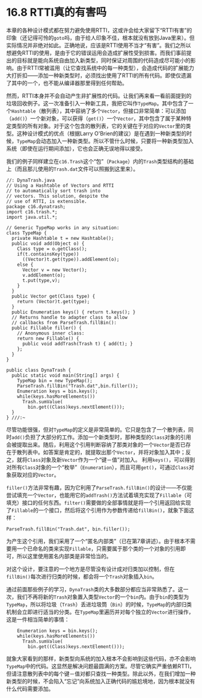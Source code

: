 # 16.8 RTTI真的有害吗


本章的各种设计模式都在努力避免使用RTTI，这或许会给大家留下“RTTI有害”的印象（还记得可怜的`goto`吗，由于给人印象不佳，根本就没有放到Java里来）。但实际情况并非绝对如此。正确地说，应该是RTTI使用不当才“有害”。我们之所以想避免RTTI的使用，是由于它的错误运用会造成扩展性受到损害。而我们事前提出的目标就是能向系统自由加入新类型，同时保证对周围的代码造成尽可能小的影响。由于RTTI常被滥用（让它查找系统中的每一种类型），会造成代码的扩展能力大打折扣——添加一种新类型时，必须找出使用了RTTI的所有代码。即使仅遗漏了其中的一个，也不能从编译器那里得到任何帮助。

然而，RTTI本身并不会自动产生非扩展性的代码。让我们再来看一看前面提到的垃圾回收例子。这一次准备引入一种新工具，我把它叫作`TypeMap`。其中包含了一个`Hashtable`（散列表），其中容纳了多个`Vector`，但接口非常简单：可以添加（`add()`）一个新对象，可以获得（`get()`）一个`Vector`，其中包含了属于某种特定类型的所有对象。对于这个包含的散列表，它的关键在于对应的`Vector`里的类型。这种设计模式的优点（根据Larry O'Brien的建议）是在遇到一种新类型的时候，`TypeMap`会动态加入一种新类型。所以不管什么时候，只要将一种新类型加入系统（即使在运行期间添加），它也会正确无误地得以接受。

我们的例子同样建立在`c16.Trash`这个“包”（`Package`）内的`Trash`类型结构的基础上（而且那儿使用的`Trash.dat`文件可以照搬到这里来）。

```
//: DynaTrash.java
// Using a Hashtable of Vectors and RTTI
// to automatically sort trash into
// vectors. This solution, despite the
// use of RTTI, is extensible.
package c16.dynatrash;
import c16.trash.*;
import java.util.*;

// Generic TypeMap works in any situation:
class TypeMap {
  private Hashtable t = new Hashtable();
  public void add(Object o) {
    Class type = o.getClass();
    if(t.containsKey(type))
      ((Vector)t.get(type)).addElement(o);
    else {
      Vector v = new Vector();
      v.addElement(o);
      t.put(type,v);
    }
  }
  public Vector get(Class type) {
    return (Vector)t.get(type);
  }
  public Enumeration keys() { return t.keys(); }
  // Returns handle to adapter class to allow
  // callbacks from ParseTrash.fillBin():
  public Fillable filler() {
    // Anonymous inner class:
    return new Fillable() {
      public void addTrash(Trash t) { add(t); }
    };
  }
}

public class DynaTrash {
  public static void main(String[] args) {
    TypeMap bin = new TypeMap();
    ParseTrash.fillBin("Trash.dat",bin.filler());
    Enumeration keys = bin.keys();
    while(keys.hasMoreElements())
      Trash.sumValue(
        bin.get((Class)keys.nextElement()));
  }
} ///:~
```

尽管功能很强，但对`TypeMap`的定义是非常简单的。它只是包含了一个散列表，同时`add()`负担了大部分的工作。添加一个新类型时，那种类型的`Class`对象的引用会被提取出来。随后，利用这个引用判断容纳了那类对象的一个`Vector`是否已存在于散列表中。如答案是肯定的，就提取出那个`Vector`，并将对象加入其中；反之，就将`Class`对象及新`Vector`作为一个“键－值”对加入。
利用`keys()`，可以得到对所有`Class`对象的一个“枚举”（`Enumeration`），而且可用`get()`，可通过`Class`对象获取对应的`Vector`。

`filler()`方法非常有趣，因为它利用了`ParseTrash.fillBin()`的设计——不仅能尝试填充一个`Vector`，也能用它的`addTrash()`方法试着填充实现了`Fillable`（可填充）接口的任何东西。`filter()`需要做的全部事情就是将一个引用返回给实现了`Fillable`的一个接口，然后将这个引用作为参数传递给`fillBin()`，就象下面这样：

```
ParseTrash.fillBin("Trash.dat", bin.filler());
```

为产生这个引用，我们采用了一个“匿名内部类”（已在第7章讲述）。由于根本不需要用一个已命名的类来实现`Fillable`，只需要属于那个类的一个对象的引用即可，所以这里使用匿名内部类是非常恰当的。

对这个设计，要注意的一个地方是尽管没有设计成对归类加以控制，但在`fillBin()`每次进行归类的时候，都会将一个`Trash`对象插入`bin`。

通过前面那些例子的学习，`DynaTrash`类的大多数部分都应当非常熟悉了。这一次，我们不再将新的`Trash`对象置入类型`Vector`的一个`bin`内。由于`bin`的类型为`TypeMap`，所以将垃圾（`Trash`）丢进垃圾筒（`Bin`）的时候，`TypeMap`的内部归类机制会立即进行适当的分类。在`TypeMap`里遍历并对每个独立的`Vector`进行操作，这是一件相当简单的事情：


```
    Enumeration keys = bin.keys();
    while(keys.hasMoreElements())
      Trash.sumValue(
        bin.get((Class)keys.nextElement()));
```

就象大家看到的那样，新类型向系统的加入根本不会影响到这些代码，亦不会影响`TypeMap`中的代码。这显然是解决问题最圆满的方案。尽管它确实严重依赖RTTI，但请注意散列表中的每个键－值对都只查找一种类型。除此以外，在我们增加一种新类型的时候，不会陷入“忘记”向系统加入正确代码的尴尬境地，因为根本就没有什么代码需要添加。
